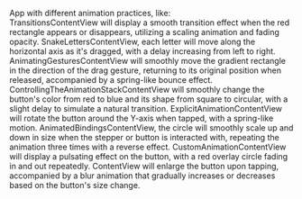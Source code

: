 App with different animation practices, like:   
TransitionsContentView will display a smooth transition effect when the red rectangle appears or disappears, utilizing a scaling animation and fading opacity. 
SnakeLettersContentView, each letter will move along the horizontal axis as it's dragged, with a delay increasing from left to right. 
AnimatingGesturesContentView will smoothly move the gradient rectangle in the direction of the drag gesture, returning to its original position when released, accompanied by a spring-like bounce effect. 
ControllingTheAnimationStackContentView will smoothly change the button's color from red to blue and its shape from square to circular, with a slight delay to simulate a natural transition.
ExplicitAnimationContentView will rotate the button around the Y-axis when tapped, with a spring-like motion. 
AnimatedBindingsContentView, the circle will smoothly scale up and down in size when the stepper or button is interacted with, repeating the animation three times with a reverse effect. CustomAnimationContentView will display a pulsating effect on the button, with a red overlay circle fading in and out repeatedly.
ContentView will enlarge the button upon tapping, accompanied by a blur animation that gradually increases or decreases based on the button's size change.
